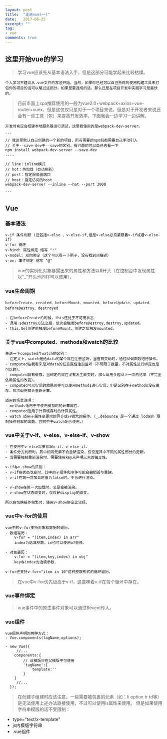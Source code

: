 ```yaml
---
layout: post
title:  "走进vue(一)"
date:   2017-06-25
excerpt: ""
tag:
- vue
comments: true
---
```



## 这里开始vue的学习

>学习vue应该先从基本语法入手，但是这部分可能学起来比较枯燥。

    个人学习不建议从.vue文件的写法开始。当然，如果你已经可以自己熟练的使用构建工具来打包你的项目的话可以略过这部分。如果是要速成的话，那么还是在项目开发中实践学习是最快的。

>目前市面上spa推荐使用的一般为vue2.0+webpack+axios+vue-router+vuex，但是这仅仅只是对于一个项目来说。但是对于开发者来说还会有一些工具（包）来提高开发效率，下面我会一边学习一边讲解。
    
    开发时肯定会搭建本地服务器进行调试，这里我使用的是webpack-dev-server。

    ```
    // 我这里默认自己创建的一个新的项目，所有需要的npm包都需要自己手动引入
    // 关于--save-dev于--save的区别，有兴趣的可以自己去看一下
    npm install webpack-dev-server --save-dev
    ....

    // line：inline模式
    // hot：热加载（自动刷新）
    // port：指定服务器端口
    // host：指定访问的host
    webpack-dev-server --inline --hot --port 3000

    ```
    
## Vue

### 基本语法

    v-if 条件判断 (还包括v-else 、v-else-if,但是v-else必须紧跟着v-if或者v-else-if)
    v-for 循环
    v-bind: 属性绑定 缩写 ":"
    v-model: 双向绑定（这个可以看一下例子，没有找到词描述）
    v-on: 事件绑定 缩写 "@"

>vue的实例化对象暴露出来的属性和方法以$开头（在控制台中发现属性以"_"开头也同样可以使用）。

### vue生命周期

    beforeCreate、created、beforeMount、mounted、beforeUpdate、updated、beforeDestroy、destroyed

    - 在beforeCreate的时候，this还处于不可用状态
    - 调用.$destroy方法之后，依次会触发beforeDestroy,destroy,updated。
    - this.$el创建前触发beforeMount，创建之后触发mounted。

### 关于vue中computed、methods和watch的比较

    先说一下computed与watch的区别：
    - 在定义上，watch是给data的某个属性注册监听，当值有变动时，通过回调函数进行操作。
    - computed在我看来是对data的任意属性注册监听（不局限于数量，不对属性进行绑定也是可以的）。
    - computed具有缓存，当绑定的属性没有发生改变时，那么调用会返回上一次的结果（不完全依赖属性的改变）。
    - computed可以实现的效果同样可以使用methods进行实现，但是区别在于methods没有缓存，每次调用都会重新计算。

    适用的场景说明：
    - methods适用于不使用缓存时的计算属性。
    - computed适用于计算缓存时的计算属性。
    - watch 适用于属性变更时的异步或开销大的操作。（_.debounce 是一个通过 lodash 限制操作频率的函数，官网中于watch配合使用。）

### vue中关于v-if、v-else、v-else-if、v-show

    - 在使用中v-else需要紧跟v-if、v-else-if。
    - 条件分支判断时，其中相同元素不会重新渲染，仅仅是其中不同的属性部分的更新。
    - 当需要强制重新渲染时，需要使用key来声明元素的独立性。

    v-if与v-show的区别：
    - v-if在状态改变时，其中的子组件和事件可能会被销毁与重建。
    - v-if在第一次加载时值为false时，不会进行渲染。

    - v-show在第一次加载时，总是会被渲染。
    - v-show在状态改变时，仅仅是display的改变。

    所以在切换操作频繁时，使用v-show绑定比较好。

### vue中v-for的使用

    vue中的v-for支持对象和数据的遍历。
    - 数组遍历：
        v-for = "(item,index) in arr"
        index为选填参数，in也可以使用of替换。

    - 对象遍历：
        v-for = "(item,key,index) in obj"
        key与index为选填参数.

    v-for还支持v-for="item in 10"这种整数形式的循环遍历。

>在vue中v-for优先级高于v-if，这意味着v-if在每个循环中存在。

### vue事件绑定

>vue事件中的原生事件对象可以通过$event传入。

### vue组件

    vue组件声明的两种方式：
    - Vue.components(tagName,options);

    - new Vue({
         //...
        components:{
            // 该模版只在父模版中可使用
            'tagName':{
                template:''
            }
        }
         //...        
      });

>在创建子组建时应该注意，一些需要被包裹的元素（如：li option tr td等）是无法使用上述办法直接使用，不过可以使用is属性来使用。
 但是如果使用字符串模版的话不受限制：
 - type="text/x-template"
 - js内模版字符串
 - .vue组件

